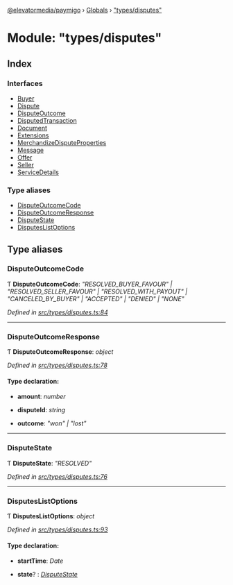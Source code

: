 [@elevatormedia/paymigo](../README.md) › [Globals](../globals.md) › ["types/disputes"](_types_disputes_.md)

# Module: "types/disputes"

## Index

### Interfaces

-   [Buyer](../interfaces/_types_disputes_.buyer.md)
-   [Dispute](../interfaces/_types_disputes_.dispute.md)
-   [DisputeOutcome](../interfaces/_types_disputes_.disputeoutcome.md)
-   [DisputedTransaction](../interfaces/_types_disputes_.disputedtransaction.md)
-   [Document](../interfaces/_types_disputes_.document.md)
-   [Extensions](../interfaces/_types_disputes_.extensions.md)
-   [MerchandizeDisputeProperties](../interfaces/_types_disputes_.merchandizedisputeproperties.md)
-   [Message](../interfaces/_types_disputes_.message.md)
-   [Offer](../interfaces/_types_disputes_.offer.md)
-   [Seller](../interfaces/_types_disputes_.seller.md)
-   [ServiceDetails](../interfaces/_types_disputes_.servicedetails.md)

### Type aliases

-   [DisputeOutcomeCode](_types_disputes_.md#disputeoutcomecode)
-   [DisputeOutcomeResponse](_types_disputes_.md#disputeoutcomeresponse)
-   [DisputeState](_types_disputes_.md#disputestate)
-   [DisputesListOptions](_types_disputes_.md#disputeslistoptions)

## Type aliases

### DisputeOutcomeCode

Ƭ **DisputeOutcomeCode**: _"RESOLVED_BUYER_FAVOUR" | "RESOLVED_SELLER_FAVOUR" | "RESOLVED_WITH_PAYOUT" | "CANCELED_BY_BUYER" | "ACCEPTED" | "DENIED" | "NONE"_

_Defined in [src/types/disputes.ts:84](https://github.com/ELEVATORmedia/paymigo/blob/0815c8d/src/types/disputes.ts#L84)_

---

### DisputeOutcomeResponse

Ƭ **DisputeOutcomeResponse**: _object_

_Defined in [src/types/disputes.ts:78](https://github.com/ELEVATORmedia/paymigo/blob/0815c8d/src/types/disputes.ts#L78)_

#### Type declaration:

-   **amount**: _number_

-   **disputeId**: _string_

-   **outcome**: _"won" | "lost"_

---

### DisputeState

Ƭ **DisputeState**: _"RESOLVED"_

_Defined in [src/types/disputes.ts:76](https://github.com/ELEVATORmedia/paymigo/blob/0815c8d/src/types/disputes.ts#L76)_

---

### DisputesListOptions

Ƭ **DisputesListOptions**: _object_

_Defined in [src/types/disputes.ts:93](https://github.com/ELEVATORmedia/paymigo/blob/0815c8d/src/types/disputes.ts#L93)_

#### Type declaration:

-   **startTime**: _Date_

-   **state**? : _[DisputeState](_types_disputes_.md#disputestate)_
